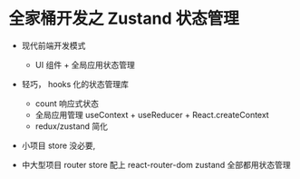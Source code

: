 # 全家桶开发之 Zustand 状态管理

- 现代前端开发模式
  - UI 组件 + 全局应用状态管理
- 轻巧， hooks 化的状态管理库

  - count 响应式状态
  - 全局应用管理
    useContext + useReducer + React.createContext
  - redux/zustand 简化

- 小项目 store 没必要,
- 中大型项目 router store 配上
  react-router-dom
  zustand
  全部都用状态管理
